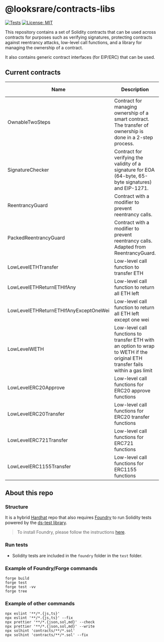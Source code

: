 # @looksrare/contracts-libs

[![Tests](https://github.com/LooksRare/contracts-libs/actions/workflows/tests.yaml/badge.svg)](https://github.com/LooksRare/contracts-libs/actions/workflows/tests.yaml)
[![License: MIT](https://img.shields.io/badge/License-MIT-blue.svg)](https://opensource.org/licenses/MIT)

This repository contains a set of Solidity contracts that can be used across contracts for purposes such as verifying signatures, protecting contracts against reentrancy attacks, low-level call functions, and a library for managing the ownership of a contract.

It also contains generic contract interfaces (for EIP/ERC) that can be used.

## Current contracts

| Name                                  | Description                                                                                                                   | Type     | Latest version |
| ------------------------------------- | ----------------------------------------------------------------------------------------------------------------------------- | -------- | -------------- |
| OwnableTwoSteps                       | Contract for managing ownership of a smart contract. The transfer of ownership is done in a 2-step process.                   | Contract | 2.5.0          |
| SignatureChecker                      | Contract for verifying the validity of a signature for EOA (64-byte, 65-byte signatures) and EIP-1271.                        | Contract | 2.4.4          |
| ReentrancyGuard                       | Contract with a modifier to prevent reentrancy calls.                                                                         | Contract | 2.4.4          |
| PackedReentrancyGuard                 | Contract with a modifier to prevent reentrancy calls. Adapted from ReentrancyGuard.                                           | Contract | 2.5.1          |
| LowLevelETHTransfer                   | Low-level call function to transfer ETH                                                                                       | Contract | 2.4.4          |
| LowLevelETHReturnETHIfAny             | Low-level call function to return all ETH left                                                                                | Contract | 2.4.4          |
| LowLevelETHReturnETHIfAnyExceptOneWei | Low-level call function to return all ETH left except one wei                                                                 | Contract | 2.4.4          |
| LowLevelWETH                          | Low-level call functions to transfer ETH with an option to wrap to WETH if the original ETH transfer fails within a gas limit | Contract | 2.4.4          |
| LowLevelERC20Approve                  | Low-level call functions for ERC20 approve functions                                                                          | Contract | 2.4.4          |
| LowLevelERC20Transfer                 | Low-level call functions for ERC20 transfer functions                                                                         | Contract | 2.4.4          |
| LowLevelERC721Transfer                | Low-level call functions for ERC721 functions                                                                                 | Contract | 2.4.4          |
| LowLevelERC1155Transfer               | Low-level call functions for ERC1155 functions                                                                                | Contract | 2.4.4          |

## About this repo

### Structure

It is a hybrid [Hardhat](https://hardhat.org/) repo that also requires [Foundry](https://book.getfoundry.sh/index.html) to run Solidity tests powered by the [ds-test library](https://github.com/dapphub/ds-test/).

> To install Foundry, please follow the instructions [here](https://book.getfoundry.sh/getting-started/installation.html).

### Run tests

- Solidity tests are included in the `foundry` folder in the `test` folder.

### Example of Foundry/Forge commands

```shell
forge build
forge test
forge test -vv
forge tree
```

### Example of other commands

```shell
npx eslint '**/*.{js,ts}'
npx eslint '**/*.{js,ts}' --fix
npx prettier '**/*.{json,sol,md}' --check
npx prettier '**/*.{json,sol,md}' --write
npx solhint 'contracts/**/*.sol'
npx solhint 'contracts/**/*.sol' --fix
```
